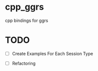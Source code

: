 # cpp_ggrs
cpp bindings for ggrs

# TODO
- [ ] Create Examples For Each Session Type
- [ ] Refactoring 

